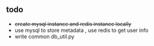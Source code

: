 ## todo
- ~~create mysql instance  and redis instance locally~~
- use mysql to store metadata , use redis to get user info
- write common db_util.py
